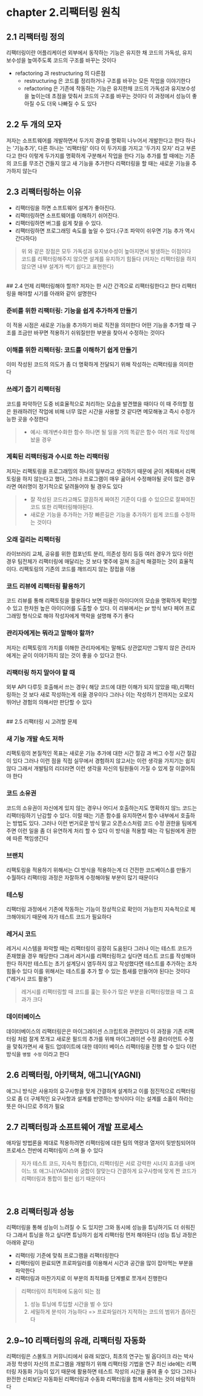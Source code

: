 # chapter 2.리팩터링 원칙
## 2.1 리팩터링 정의
리팩터링이란 어플리케이션 외부에서 동작하는 기능은 유지한 채 코드의 가독성, 유지 보수성을 높여주도록 코드의 구조를 바꾸는 것이다
* refactoring 과 restructuring 의 다른점
    * restructuring 은 코드를 정리하거나 구조를 바꾸는 모든 작업을 이야기한다
    * refactoring 은 기존에 작동하는 기능은 유지한채 코드의 가독성과 유지보수성을 높이는데 초점을 맞춰서 코드의 구조를 바꾸는 것이다
      이 과정에서 성능이 좋아질 수도 더욱 나빠질 수 도 있다
## 2.2 두 개의 모자
저자는 소프트웨어를 개발하면서 두가지 경우를 명확히 나누어서 개발한다고 한다 하나는 '기능추가', 다른 하나는 '리팩터링' 이다 
이 두가지를 가지고 '두가지 모자' 라고 부른다고 한다 이렇게 두가지를 명확하게 구분해서 작업을 한다 기능 추가를 할 때에는 기존의 코드를
무조건 건들지 않고 새 기능을 추가한다 리팩터링을 할 때는 새로운 기능을 추가하지 않는다

## 2.3 리팩터링하는 이유
* 리팩터링을 하면 소프트웨어 설계가 좋아진다.
* 리팩터링하면 소프트웨어를 이해하기 쉬어진다.
* 리팩터링하면 버그를 쉽게 찾을 수 있다.
* 리팩터링하면 프로그래밍 속도를 높일 수 있다.(구조 파악이 쉬우면 기능 추가 역시 간다하다)

>  위 와 같은 장점은 모두 가독성과 유지보수성이 높아지면서 발생하는 이점이다 코드를 리팩터링해주지 않으면 설계를 유지하기 힘들다
(저자는 리팩터링을 하지 않으면 내부 설계가 썩기 쉽다고 표현한다)

</br>## 2.4 언제 리팩터링해야 할까?
저자는 한 시간 간격으로 리팩터링한다고 한다 리팩터링을 해야할 시기를 아래와 같이 설명한다
### 준비를 위한 리팩터링: 기능을 쉽게 추가하게 만들기
이 적용 시점은 새로운 기능을 추가하기 바로 직전을 의미한다 어떤 기능을 추가할 때 구조를 조금만 바꾸면 적용하기 쉬워질만한 부분을 찾아서 수정하는 것이다
### 이해를 위한 리팩터링: 코드를 이해하기 쉽게 만들기
이미 작성된 코드의 의도가 좀 더 명확하게 전달되기 위해 작성하는 리팩터링을 의미한다
### 쓰레기 줍기 리팩터링
코드를 파악하던 도중 비효율적으로 처리하는 모습을 발견했을 때이다
이 때 주의할 점은 원래하려던 작업에 비해 너무 많은 시간을 사용할 것 같다면 메모해놓고 즉시 수정가능한 곳을 수정한다
>* 예시: 매개변수화한 함수 하나면 될 일을 거의 똑같은 함수 여러 개로 작성해 놨을 경우
### 계획된 리팩터링과 수시로 하는 리팩터링
저자는 리팩토링을 프로그래밍의 하나의 일부라고 생각하기 때문에 굳이 계획해서 리팩토링을 하지 않는다고 했다, 그러나 프로그램이
매우 곪아서 수정해야될 곳이 많은 경우라면 여러명이 정기적으로 달려들어야 될 경우도 있다
> * 잘 작성된 코드라고해도 깔끔하게 짜여진 기준이 다를 수 있으므로 잘짜여진 코드 또한 리팩터링해야된다.
> * 새로운 기능을 추가하는 가장 빠른길은 기능을 추가하기 쉽게 코드를 수정하는 것이다
### 오래 걸리는 리팩터링
라이브러리 교체, 공유를 위한 컴포넌트 분리, 의존성 정리 등등 여러 경우가 있다 이런 경우 팀전체가 리팩터링에 매달리는 것 보다
몇주에 걸쳐 조금씩 해결하는 것이 효율적이다. 리팩토링의 기존의 코드를 깨뜨리지 않는 장접을 이용
### 코드 리뷰에 리팩터링 활용하기
코드 리뷰를 통해 리팩토링을 활용하다 보면 떠올린 아이디어의 모습을 명확하게 확인할 수 있고 한차원 높은 아이디어를 도출할 수 있다.
 이 리뷰에서는 pr 방식 보다 페어 프로그래밍 형식으로 해야 작성자에게 맥락을 설명해 주기 좋다
### 관리자에게는 뭐라고 말해야 할까?
저자는 리팩토링의 가치를 이해한 관리자에게는 말해도 상관없지만 그렇지 않은 관리자에게는 굳이 이야기하지 않는 것이 좋을 수 있다고 한다.
### 리팩터링 하지 말아야 할 때
외부 API 다루듯 호출해서 쓰는 경우( 해당 코드에 대한 이해가 되지 않았을 때),리팩터링하는 것 보다 새로 작성하는게 쉬울 경우이다
그러나 이는 작성하기 전까지는 오로지 뛰어난 경험의 의해서만 판단할 수 있다

</br>## 2.5 리팩터링 시 고려할 문제
### 새 기능 개발 속도 저하
리팩토링의 본질적인 목표는 새로운 기능 추가에 대한 시간 절감 과 버그 수정 시간 절감이 있다 그러나 이런 점을 직접 실무에서
경험하지 않고서는 이런 생각을 가지기는 쉽지 않다 그래서 개발팀의 리더라면 이런 생각을 자신의 팀원들이 가질 수 있게 잘 이끌어줘야 한다

### 코드 소유권
코드의 소유권이 자신에게 있지 않는 경우나 어디서 호출하는지도 명확하지 않느 코드는 리팩터링하기 난감할 수 있다. 이럴 때는 기존 함수를
유지하면서 함수 내부에서 호출하는 방법도 있다. 그러나 이런 번거로운 방식 말고 오픈소스처럼 코드 수정 권한을 팀에게 주면 이런 일을
 좀 더 유연하게 처리 할 수 있다 이 방식을 적용할 때는 각 팀원에게 권한에 따른 책임생긴다

### 브랜치
리팩토링을 적용하기 위해서는 CI 방식을 적용하는게 더 건전한 코드베이스를 만들기 수월하다 리팩터링 과정은 자잘하게 수정해야될 부분이 많기 때문이다

### 테스팅
리팩터링 과정에서 기존에 작동하는 기능이 정상적으로 확인이 가능한지 지속적으로 체크해야되기 때문에 자가 테스트 코드가 필요하다
### 레거시 코드
레거시 시스템을 파악할 때는 리팩터링이 굉장히 도움된다 그러나 이는 테스트 코드가 존재했을 경우 해당한다 그래서 레거시를 리팩터링하고 싶다면
테스트 코드를 작성해야한다 하지만 테스트는 초기 설계당시 염두하지 않고 작성했다면 테스트를 추가하는 조차 힘들수 있다 이를 위해서는 
테스트를 추가 할 수 있는 틈새를 만들어야 된다는 것이다 ("레거시 코드 활용")
> 레거시를 리팩터링할 때 코드를 훑는 횟수가 많은 부분을 리팩터링했을 때 그 효과가 크다
### 데이터베이스
데이터베이스의 리팩터링은은 마이그레이션 스크립트와 관련있다 이 과정을 기존 리팩터링 처럼 잘게 쪼개고 새로운 필드의 추가를 위해 마이그레이션 수정
클라이언트 수정을 맞춰가면서 새 필드 업데이트에 대한 데이터 베이스 리팩터링을 진행 할 수 있다 이런 방식을 `병렬 수정` 이라고 한다</br>
## 2.6 리팩터링, 아키택쳐, 애그니(YAGNI)
애그니 방식은 사용자의 요구사항을 맞게 간결하게 설계하고 이를 점진적으로 리팩터링으로 좀 더 구체적인 요구사항과 설계를 반영하는 방식이다
이는 설계를 소홀이 하라는 뜻은 아니므로 주의가 필요</br>
## 2.7 리팩터링과 소프트웨어 개발 프로세스
애자일 방법론을 제대로 적용하려면 리팩터링에 대한 팀의 역량과 열저이 뒷받침되어야 프로세스 전반에 리팩터링이 스며 들 수 있다
>자가 테스트 코드, 지속적 통합(CI), 리팩터링은 서로 강력한 시너지 효과를 내며 이느 또 애그니(YAGNI)와 궁합이 잘맞는다 
>간결하게 요구사항에 맞게 짠 코드가 리팩터링과 통합이 훨씬 쉽기 때문이다

<br>

## 2.8 리팩터링과 성능
리팩터링을 통해 성능이 느려질 수 도 있지만 그와 동시에 성능을 튜닝하기도 더 쉬워진다 그래서 튜닝을 하고 싶다면 
튜닝하기 쉽게 리팩터링 먼저 해야된다 (성능 튜닝 과정은 아래와 같다)
* 리팩터링 기준에 맞춰 프로그램을 리팩터링한다
* 리팩터링이 완료되면 프로파일러를 이용해서 시간과 공간을 많이 잡아먹는 부분을 파악한다
* 리팩터링과 마찬가지로 이 부분의 최적화를 단계별로 쪼개서 진행한다
> 리팩터링이 최적화에 도움이 되는 점
> 1. 성능 튜닝에 투입할 시간을 벌 수 있다
> 2. 세밀하게 분석이 가능하다 => 프로파일러가 지적하는 코드의 범위가 좁아진다</br>

## 2.9~10 리팩터링의 유래, 리팩터링 자동화 
리팩터링은 스몰토크 커뮤니티에서 유래 되었다, 최초의 연구는 빌 옵다이크 라는 박사과정 학생이 자신의 프로그램을 개발하기 위해 리팩터링 기법을 연구
최신 ide에는 리팩터링 자동화 기능이 있기 때문에 활용하면 테스트 작성의 시간을 줄여 줄 수 있다 그러나 완전한 신뢰보단 자동화된 리팩터링과 수동화 리팩터링을 함께 사용하는 것이 바람직하다


